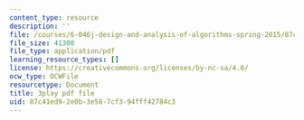 ```yaml
---
content_type: resource
description: ''
file: /courses/6-046j-design-and-analysis-of-algorithms-spring-2015/87c41ed92e0b3e587cf394fff42784c3_QPk8MUtq5yA.pdf
file_size: 41300
file_type: application/pdf
learning_resource_types: []
license: https://creativecommons.org/licenses/by-nc-sa/4.0/
ocw_type: OCWFile
resourcetype: Document
title: 3play pdf file
uid: 87c41ed9-2e0b-3e58-7cf3-94fff42784c3
---
```

